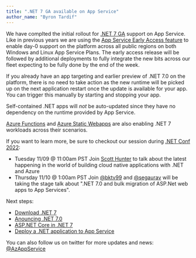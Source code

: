 ```yaml
---
title: ".NET 7 GA available on App Service"
author_name: "Byron Tardif"
---
```


We have complted the initial rollout for [.NET 7 GA](https://dotnet.microsoft.com/download/dotnet/7.0) support on App Service. Like in previous years we are using the [App Service Early Access feature](https://aka.ms/app-service-early-access) to enable day-0 support on the platform across all public regions on both Windows and Linux App Service Plans. The early access release will be followed by additional deployments to fully integrate the new bits across our fleet expecting to be fully done by the end of the week.

If you already have an app targeting and earlier preview of .NET 7.0 on the platform, there is no need to take action as the new runtime will be picked up on the next application restart once the update is available for your app. You can trigger this manually by starting and stopping your app.

Self-contained .NET apps will *not* be auto-updated since they have no dependency on the runtime provided by App Service.

[Azure Functions](https://go.microsoft.com/fwlink/?linkid=2214834) and [Azure Static Webapps](https://go.microsoft.com/fwlink/?linkid=2215233) are also enabling .NET 7 workloads across their scenarios.


If you want to learn more, be sure to checkout our session during [.NET Conf 2022](https://www.dotnetconf.net/agenda):

- Tuesday 11/09 @ 11:00am PST Join [Scott Hunter](https://twitter.com/coolcsh) to talk about the latest happening in the world of building cloud native applications with .NET and Azure
- Thursday 11/10 @ 1:00am PST Join [@bktv99](https://twitter.com/bktv99) and [@segaurav](https://twitter.com/segaurav) will be taking the stage talk about  ".NET 7.0 and bulk migration of ASP.Net web apps to App Services".

Next steps:

- [Download .NET 7](https://dotnet.microsoft.com/download/dotnet/7.0)
- [Anouncing .NET 7.0 ]()
- [ASP.NET Core in .NET 7]()
- [Deploy a .NET application to App Service](https://docs.microsoft.com/azure/app-service/quickstart-dotnetcore?tabs=net60&pivots=development-environment-vs)

You can also follow us on twitter for more updates and news: [@AzAppService](https://twitter.com/AzAppService/)